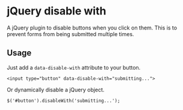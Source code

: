 
# jQuery disable with

A jQuery plugin to disable buttons when you click on them. This is to prevent
forms from being submitted multiple times.

## Usage

Just add a `data-disable-with` attribute to your button.

    <input type="button" data-disable-with="submitting...">

Or dynamically disable a jQuery object.

    $('#button').disableWith('submitting...');
